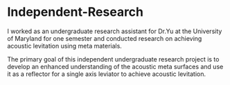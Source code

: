 # Independent-Research
I worked as an undergraduate research assistant for Dr.Yu at the University of Maryland for one semester and conducted research on achieving acoustic levitation using meta materials.


The primary goal of this independent undergraduate research project is to develop an enhanced understanding of the acoustic meta surfaces and use it as a reflector for a single axis leviator to achieve acoustic levitation.

